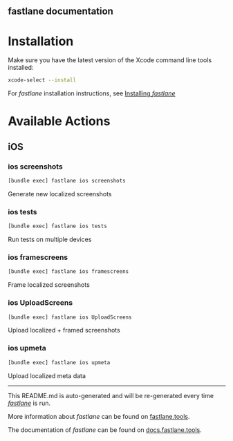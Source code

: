 fastlane documentation
----

# Installation

Make sure you have the latest version of the Xcode command line tools installed:

```sh
xcode-select --install
```

For _fastlane_ installation instructions, see [Installing _fastlane_](https://docs.fastlane.tools/#installing-fastlane)

# Available Actions

## iOS

### ios screenshots

```sh
[bundle exec] fastlane ios screenshots
```

Generate new localized screenshots

### ios tests

```sh
[bundle exec] fastlane ios tests
```

Run tests on multiple devices

### ios framescreens

```sh
[bundle exec] fastlane ios framescreens
```

Frame localized screenshots

### ios UploadScreens

```sh
[bundle exec] fastlane ios UploadScreens
```

Upload localized + framed screenshots

### ios upmeta

```sh
[bundle exec] fastlane ios upmeta
```

Upload localized meta data

----

This README.md is auto-generated and will be re-generated every time [_fastlane_](https://fastlane.tools) is run.

More information about _fastlane_ can be found on [fastlane.tools](https://fastlane.tools).

The documentation of _fastlane_ can be found on [docs.fastlane.tools](https://docs.fastlane.tools).
